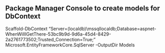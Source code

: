 ﻿## Package Manager Console to create models for DbContext

Scaffold-DbContext “Server=(localdb)\mssqllocaldb;Database=aspnet-WhenWillIGetThere-53bc9b9d-9d6a-45d4-8429-2a2761773502;Trusted_Connection=True;” Microsoft.EntityFrameworkCore.SqlServer -OutputDir Models
